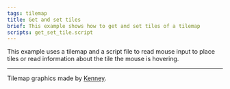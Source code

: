 ```yaml
---
tags: tilemap
title: Get and set tiles
brief: This example shows how to get and set tiles of a tilemap
scripts: get_set_tile.script
---
```


This example uses a tilemap and a script file to read mouse input to place tiles or read information about the tile the mouse is hovering.

---

Tilemap graphics made by [Kenney](https://www.kenney.nl).
